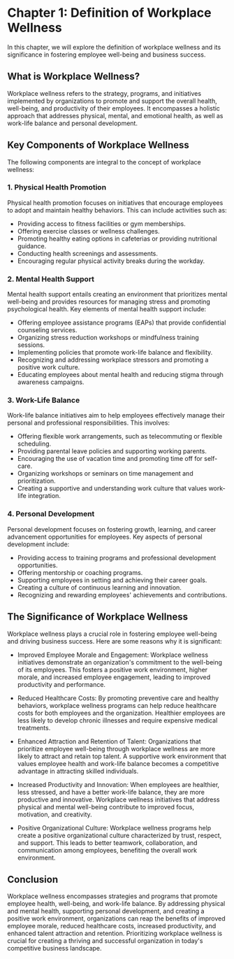 Chapter 1: Definition of Workplace Wellness
===========================================

In this chapter, we will explore the definition of workplace wellness and its significance in fostering employee well-being and business success.

What is Workplace Wellness?
---------------------------

Workplace wellness refers to the strategy, programs, and initiatives implemented by organizations to promote and support the overall health, well-being, and productivity of their employees. It encompasses a holistic approach that addresses physical, mental, and emotional health, as well as work-life balance and personal development.

Key Components of Workplace Wellness
------------------------------------

The following components are integral to the concept of workplace wellness:

### 1. Physical Health Promotion

Physical health promotion focuses on initiatives that encourage employees to adopt and maintain healthy behaviors. This can include activities such as:

* Providing access to fitness facilities or gym memberships.
* Offering exercise classes or wellness challenges.
* Promoting healthy eating options in cafeterias or providing nutritional guidance.
* Conducting health screenings and assessments.
* Encouraging regular physical activity breaks during the workday.

### 2. Mental Health Support

Mental health support entails creating an environment that prioritizes mental well-being and provides resources for managing stress and promoting psychological health. Key elements of mental health support include:

* Offering employee assistance programs (EAPs) that provide confidential counseling services.
* Organizing stress reduction workshops or mindfulness training sessions.
* Implementing policies that promote work-life balance and flexibility.
* Recognizing and addressing workplace stressors and promoting a positive work culture.
* Educating employees about mental health and reducing stigma through awareness campaigns.

### 3. Work-Life Balance

Work-life balance initiatives aim to help employees effectively manage their personal and professional responsibilities. This involves:

* Offering flexible work arrangements, such as telecommuting or flexible scheduling.
* Providing parental leave policies and supporting working parents.
* Encouraging the use of vacation time and promoting time off for self-care.
* Organizing workshops or seminars on time management and prioritization.
* Creating a supportive and understanding work culture that values work-life integration.

### 4. Personal Development

Personal development focuses on fostering growth, learning, and career advancement opportunities for employees. Key aspects of personal development include:

* Providing access to training programs and professional development opportunities.
* Offering mentorship or coaching programs.
* Supporting employees in setting and achieving their career goals.
* Creating a culture of continuous learning and innovation.
* Recognizing and rewarding employees' achievements and contributions.

The Significance of Workplace Wellness
--------------------------------------

Workplace wellness plays a crucial role in fostering employee well-being and driving business success. Here are some reasons why it is significant:

* Improved Employee Morale and Engagement: Workplace wellness initiatives demonstrate an organization's commitment to the well-being of its employees. This fosters a positive work environment, higher morale, and increased employee engagement, leading to improved productivity and performance.

* Reduced Healthcare Costs: By promoting preventive care and healthy behaviors, workplace wellness programs can help reduce healthcare costs for both employees and the organization. Healthier employees are less likely to develop chronic illnesses and require expensive medical treatments.

* Enhanced Attraction and Retention of Talent: Organizations that prioritize employee well-being through workplace wellness are more likely to attract and retain top talent. A supportive work environment that values employee health and work-life balance becomes a competitive advantage in attracting skilled individuals.

* Increased Productivity and Innovation: When employees are healthier, less stressed, and have a better work-life balance, they are more productive and innovative. Workplace wellness initiatives that address physical and mental well-being contribute to improved focus, motivation, and creativity.

* Positive Organizational Culture: Workplace wellness programs help create a positive organizational culture characterized by trust, respect, and support. This leads to better teamwork, collaboration, and communication among employees, benefiting the overall work environment.

Conclusion
----------

Workplace wellness encompasses strategies and programs that promote employee health, well-being, and work-life balance. By addressing physical and mental health, supporting personal development, and creating a positive work environment, organizations can reap the benefits of improved employee morale, reduced healthcare costs, increased productivity, and enhanced talent attraction and retention. Prioritizing workplace wellness is crucial for creating a thriving and successful organization in today's competitive business landscape.
